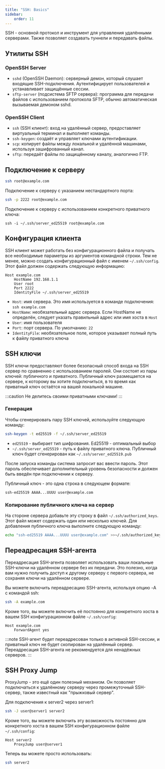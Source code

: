 ```yaml
---
title: "SSH: Basics"
sidebar:
    order: 11
---
```


SSH - основной протокол и инструмент для управления удалёнными серверами. Также позволяет создавать туннели и передавать файлы.

## Утилиты SSH

### OpenSSH Server

- `sshd` (OpenSSH Daemon): серверный демон, который слушает входящие SSH-подключения. Аутентифицирует пользователей и устанавливает защищённые сессии.
- `sftp-server` (подсистема SFTP сервера): программа для передачи файлов с использованием протокола SFTP, обычно автоматическая вызываемая демоном sshd.

### OpenSSH Client

- `ssh` (SSH клиент): вход на удалённый сервер, предоставляет виртуальный терминал и выполняет команды.
- `ssh-keygen`: создаёт и управляет ключами аутентификации.
- `scp`: копирует файлы между локальной и удалённой машинами, используя зашифрованный канал.
- `sftp`: передаёт файлы по защищённому каналу, аналогично FTP.

## Подключение к серверу

```bash
ssh root@example.com
```

Подключение к серверу с указанием нестандартного порта:

```bash
ssh -p 2222 root@example.com
```

Подключение к серверу с использованием конкретного приватного ключа:

```
ssh -i ~/.ssh/server_ed25519 root@example.com
```

## Конфигурация клиента

SSH клиент может работать без конфигурационного файла и получать все необходимые параметры из аргументов командной строки. Тем не менее, можно создать конфигурационный файл с именем `~/.ssh/config`. Этот файл должен содержать следующую информацию:

```
Host example.com
    HostName 192.168.1.1
    User root
    Port 2222
    IdentityFile ~/.ssh/server_ed25519
```

- `Host`: имя сервера. Это имя используется в команде подключения: `ssh example.com`
- `HostName`: необязательный адрес сервера. Если HostName не определён, следует указать правильный адрес или имя хоста в `Host`
- `User`: имя пользователя
- `Port`: порт сервера. По умолчанию: `22`
- `IdentityFile`: необязательное поле, которое указывает полный путь к файлу приватного ключа

## SSH ключи

SSH ключи предоставляют более безопасный способ входа на SSH сервер по сравнению с использованием паролей. Они состоят из пары ключей: публичного и приватного. Публичный ключ размещается на сервере, к которому вы хотите подключиться, в то время как приватный ключ остаётся на вашей локальной машине.

:::caution
Не делитесь своими приватными ключами!
:::

### Генерация

Чтобы сгенерировать пару SSH ключей, используйте следующую команду:

```bash
ssh-keygen -t ed25519 -f ~/.ssh/server_ed25519
```

- `ed25519` - выбирает тип шифрования. Ed25519 - оптимальный выбор
- `~/.ssh/server_ed25519` - путь к файлу приватного ключа. Публичный ключ будет сгенерирован как `~/.ssh/server_ed25519.pub`

После запуска команды система запросит вас ввести пароль. Этот пароль обеспечивает дополнительный уровень безопасности и должен быть введён при подключении к серверу.

Публичный ключ - это одна строка в следующем формате:

```
ssh-ed25519 AAAA...UUUU user@example.com
```

### Копирование публичного ключа на сервер

На стороне сервера добавьте эту строку в файл `~/.ssh/authorized_keys`. Этот файл может содержать один или несколько ключей. Для добавления публичного ключа выполните следующую команду:

```bash
echo "ssh-ed25519 AAAA...UUUU user@example.com" >>~/.ssh/authorized_keys
```

## Переадресация SSH-агента

Переадресация SSH-агента позволяет использовать ваши локальные SSH-ключи на удалённом сервере без их передачи. Это полезно, когда вам нужно получить доступ к другому серверу с первого сервера, не сохраняя ключи на удалённом сервере.

Вы можете включить переадресацию SSH-агента, используя опцию -A с командой ssh:

```bash
ssh -A example.com
```

Кроме того, вы можете включить её постоянно для конкретного хоста в вашем SSH конфигурационном файле `~/.ssh/config`:

```
Host example.com
    ForwardAgent yes
```

:::note
SSH-агент будет переадресован только в активной SSH-сессии, и приватный ключ не будет скопирован на удалённый сервер. Переадресация SSH-агента не рекомендуется для ненадёжных серверов.
:::

## SSH Proxy Jump

ProxyJump - это ещё один полезный механизм. Он позволяет подключаться к удалённому серверу через промежуточный SSH-сервер, также известный как "прыжковый сервер".

Для подключения к server2 через server1:

```bash
ssh -J user@server1 server2
```

Кроме того, вы можете включить эту возможность постоянно для конкретного хоста в вашем SSH конфигурационном файле `~/.ssh/config`:

```
Host server2
    ProxyJump user@server1
```

Теперь вы можете просто использовать:

```bash
ssh server2
```